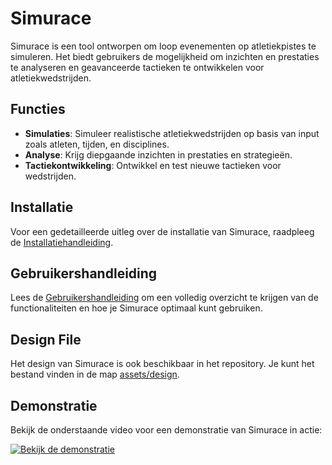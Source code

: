 # Simurace

Simurace is een tool ontworpen om loop evenementen op atletiekpistes te simuleren. Het biedt gebruikers de mogelijkheid om inzichten en prestaties te analyseren en geavanceerde tactieken te ontwikkelen voor atletiekwedstrijden.

## Functies
- **Simulaties**: Simuleer realistische atletiekwedstrijden op basis van input zoals atleten, tijden, en disciplines.
- **Analyse**: Krijg diepgaande inzichten in prestaties en strategieën.
- **Tactiekontwikkeling**: Ontwikkel en test nieuwe tactieken voor wedstrijden.

## Installatie
Voor een gedetailleerde uitleg over de installatie van Simurace, raadpleeg de [Installatiehandleiding](INSTALATION-MANUAL.md).

## Gebruikershandleiding
Lees de [Gebruikershandleiding](USER-MANUAL.md) om een volledig overzicht te krijgen van de functionaliteiten en hoe je Simurace optimaal kunt gebruiken.

## Design File
Het design van Simurace is ook beschikbaar in het repository. Je kunt het bestand vinden in de map [assets/design](assets/design/). 

## Demonstratie
Bekijk de onderstaande video voor een demonstratie van Simurace in actie:

[![Bekijk de demonstratie](https://img.youtube.com/vi/U2_vmieSKck/0.jpg)](https://www.youtube.com/watch?v=U2_vmieSKck)
